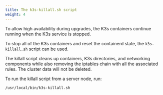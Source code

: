 ```yaml
---
title: The k3s-killall.sh script
weight: 4
---
```


To allow high availability during upgrades, the K3s containers continue running when the K3s service is stopped.

To stop all of the K3s containers and reset the containerd state, the `k3s-killall.sh` script can be used.

The killall script cleans up containers, K3s directories, and networking components while also removing the iptables chain with all the associated rules. The cluster data will not be deleted.

To run the killall script from a server node, run:

```
/usr/local/bin/k3s-killall.sh
```